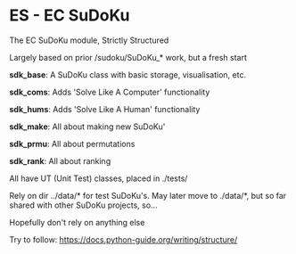 
# ES - EC SuDoKu

The EC SuDoKu module, Strictly Structured

Largely based on prior /sudoku/SuDoKu_* work, but a fresh start

**sdk_base**: A SuDoKu class with basic storage, visualisation, etc.

**sdk_coms**: Adds 'Solve Like A Computer' functionality

**sdk_hums**: Adds 'Solve Like A Human' functionality

**sdk_make**: All about making new SuDoKu'

**sdk_prmu**: All about permutations

**sdk_rank**: All about ranking

All have UT (Unit Test) classes, placed in ./tests/

Rely on dir ../data/* for test SuDoKu's. May later move to ./data/*, but so far shared with other SuDoKu projects, so...

Hopefully don't rely on anything else

Try to follow: https://docs.python-guide.org/writing/structure/


